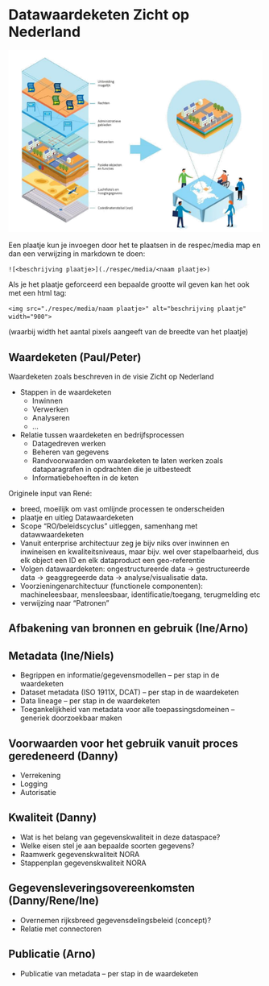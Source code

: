 # Datawaardeketen Zicht op Nederland

![Samenhangende data](./respec/media/samenhangende_data.png)

Een plaatje kun je invoegen door het te plaatsen in de respec/media map en dan een verwijzing in markdown te doen:

```
![<beschrijving plaatje>](./respec/media/<naam plaatje>)
```
Als je het plaatje geforceerd een bepaalde grootte wil geven kan het ook met een html tag:

```
<img src="./respec/media/naam plaatje>" alt="beschrijving plaatje" width="900">
```
(waarbij width het aantal pixels aangeeft van de breedte van het plaatje)

## Waardeketen (Paul/Peter)

Waardeketen zoals beschreven in de visie Zicht op Nederland

- Stappen in de waardeketen
    - Inwinnen
    - Verwerken
    - Analyseren
    - …
- Relatie tussen waardeketen en bedrijfsprocessen
    - Datagedreven werken
    - Beheren van gegevens
    - Randvoorwaarden om waardeketen te laten werken zoals dataparagrafen in opdrachten die je uitbesteedt
    - Informatiebehoeften in de keten

Originele input van René:
- breed, moeilijk om vast omlijnde processen te onderscheiden
- plaatje en uitleg Datawaardeketen
- Scope “RO/beleidscyclus” uitleggen, samenhang met datawwaardeketen
- Vanuit enterprise architectuur zeg je bijv niks over inwinnen en inwineisen en kwaliteitsniveaus, maar bijv. wel over stapelbaarheid, dus elk object een ID en elk dataproduct een geo-referentie
- Volgen datawaardeketen: ongestructureerde data -> gestructureerde data -> geaggregeerde data -> analyse/visualisatie data. 
- Voorzieningenarchitectuur (functionele componenten): machineleesbaar, mensleesbaar, identificatie/toegang, terugmelding etc
- verwijzing naar “Patronen”

## Afbakening van bronnen en gebruik (Ine/Arno)

## Metadata (Ine/Niels)

- Begrippen en informatie/gegevensmodellen – per stap in de waardeketen
- Dataset metadata (ISO 1911X, DCAT) – per stap in de waardeketen
- Data lineage – per stap in de waardeketen
- Toegankelijkheid van metadata voor alle toepassingsdomeinen – generiek doorzoekbaar maken

## Voorwaarden voor het gebruik vanuit proces geredeneerd (Danny)
- Verrekening
- Logging
- Autorisatie

## Kwaliteit (Danny)
- Wat is het belang van gegevenskwaliteit in deze dataspace?
- Welke eisen stel je aan bepaalde soorten gegevens?
- Raamwerk gegevenskwaliteit NORA
- Stappenplan gegevenskwaliteit NORA

## Gegevensleveringsovereenkomsten (Danny/Rene/Ine)
- Overnemen rijksbreed gegevensdelingsbeleid (concept)?
- Relatie met connectoren

## Publicatie (Arno)
- Publicatie van metadata – per stap in de waardeketen

